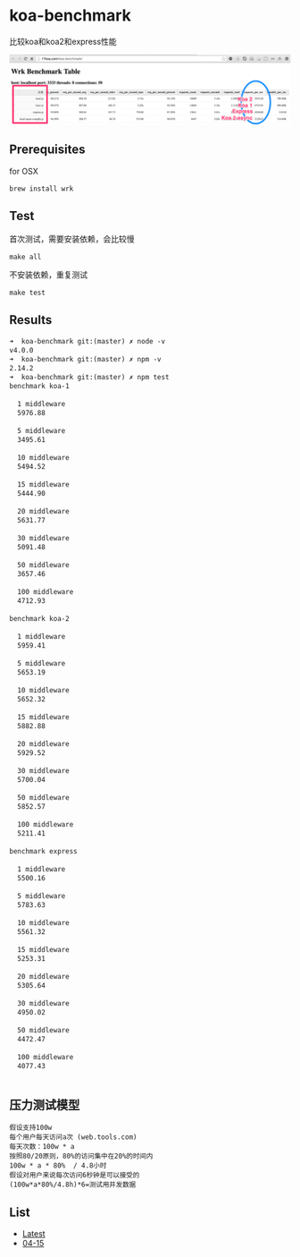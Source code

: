 # koa-benchmark

比较koa和koa2和express性能

![Preview](assets/preview.png)

## Prerequisites

for OSX

```
brew install wrk
```

## Test

首次测试，需要安装依赖，会比较慢

```
make all
```

不安装依赖，重复测试

```
make test
```

## Results

```
➜  koa-benchmark git:(master) ✗ node -v
v4.0.0
➜  koa-benchmark git:(master) ✗ npm -v 
2.14.2
➜  koa-benchmark git:(master) ✗ npm test 
benchmark koa-1

  1 middleware
  5976.88

  5 middleware
  3495.61

  10 middleware
  5494.52

  15 middleware
  5444.90

  20 middleware
  5631.77

  30 middleware
  5091.48

  50 middleware
  3657.46

  100 middleware
  4712.93
  
benchmark koa-2

  1 middleware
  5959.41

  5 middleware
  5653.19

  10 middleware
  5652.32

  15 middleware
  5882.88

  20 middleware
  5929.52

  30 middleware
  5700.04

  50 middleware
  5852.57

  100 middleware
  5211.41

benchmark express

  1 middleware
  5500.16

  5 middleware
  5783.63

  10 middleware
  5561.32

  15 middleware
  5253.31

  20 middleware
  5305.64

  30 middleware
  4950.02

  50 middleware
  4472.47

  100 middleware
  4077.43
  
```


## 压力测试模型

    假设支持100w
    每个用户每天访问a次 (web.tools.com)
    每天次数：100w * a
    按照80/20原则，80%的访问集中在20%的时间内
    100w * a * 80%  / 4.8小时
    假设对用户来说每次访问6秒钟是可以接受的
    (100w*a*80%/4.8h)*6=测试用并发数据
    
## List

- [Latest](http://17koa.com/koa-benchmark/)
- [04-15](http://17koa.com/koa-benchmark/04-15.html)